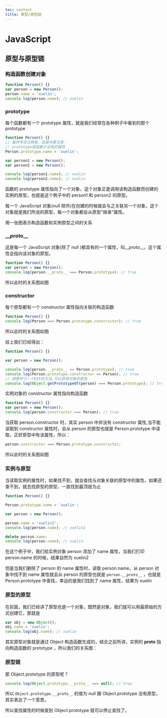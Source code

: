 ```yaml
---
toc: content
title: 原型/原型链
---
```


# JavaScript

## 原型与原型链

### 构造函数创建对象

```js
function Person() {}
var person = new Person();
person.name = 'xuelin';
console.log(person.name); // xuelin
```

### prototype

每个函数都有一个 prototype 属性，就是我们经常在各种例子中看到的那个 prototype

```js
function Person() {}
// 虽然写在注释里，但是你要注意：
// prototype是函数才会有的属性
Person.prototype.name = 'xuelin';

var person1 = new Person();
var person2 = new Person();

console.log(person1.name); // xuelin
console.log(person2.name); // xuelin
```

函数的 prototype 属性指向了一个对象，这个对象正是调用该构造函数而创建的实例的原型，也就是这个例子中的 person1 和 person2 的原型。

每一个 JavaScript 对象(null 除外)在创建的时候就会与之关联另一个对象，这个对象就是我们所说的原型，每一个对象都会从原型"继承"属性。

用一张图表示构造函数和实例原型之间的关系

<ImagePreview src="/images/js/image2.jpg"></ImagePreview>

### \_\__proto_\_\_

这是每一个 JavaScript 对象(除了 null )都具有的一个属性，叫\_\__proto_\_\_，这个属性会指向该对象的原型。

```js
function Person() {}
var person = new Person();
console.log(person.__proto__ === Person.prototype); // true
```

所以此时的关系图如图

<ImagePreview src="/images/js/image3.jpg"></ImagePreview>

### constructor

每个原型都有一个 constructor 属性指向关联的构造函数

```js
function Person() {}
console.log(Person === Person.prototype.constructor); // true
```

所以此时的关系图如图

<ImagePreview src="/images/js/image4.jpg"></ImagePreview>

综上我们已经得出：

```js
function Person() {}

var person = new Person();

console.log(person.__proto__ == Person.prototype); // true
console.log(Person.prototype.constructor == Person); // true
// 顺便学习一个ES5的方法,可以获得对象的原型
console.log(Object.getPrototypeOf(person) === Person.prototype); // true
```

实例对象的 constructor 属性指向构造函数

```js
function Person() {}
var person = new Person();
console.log(person.constructor === Person); // true
```

当获取 person.constructor 时，其实 person 中并没有 constructor 属性,当不能读取到 constructor 属性时，会从 person 的原型也就是 Person.prototype 中读取，正好原型中有该属性，所以：

```js
person.constructor === Person.prototype.constructor;
```

所以此时的关系图如图

<ImagePreview src="/images/js/image7.jpg"></ImagePreview>

### 实例与原型

当读取实例的属性时，如果找不到，就会查找与对象关联的原型中的属性，如果还查不到，就去找原型的原型，一直找到最顶层为止

```js
function Person() {}

Person.prototype.name = 'xuelin';

var person = new Person();

person.name = 'xuelin2';
console.log(person.name); // xuelin2

delete person.name;
console.log(person.name); // xuelin
```

在这个例子中，我们给实例对象 person 添加了 name 属性，当我们打印 person.name 的时候，结果自然为 xuelin2

但是当我们删除了 person 的 name 属性时，读取 person.name，从 person 对象中找不到 name 属性就会从 person 的原型也就是 `person.__proto__` ，也就是 Person.prototype 中查找，幸运的是我们找到了 name 属性，结果为 xuelin

### 原型的原型

在前面，我们已经讲了原型也是一个对象，既然是对象，我们就可以用最原始的方式创建它，那就是

```js
var obj = new Object();
obj.name = 'xuelin';
console.log(obj.name); // xuelin
```

其实原型对象就是通过 Object 构造函数生成的，结合之前所讲，实例的 **proto** 指向构造函数的 prototype ，所以我们的关系图：

<ImagePreview src="/images/js/image5.jpg"></ImagePreview>

### 原型链

那 Object.prototype 的原型呢？

```js
console.log(Object.prototype.__proto__ === null); // true
```

所以 `Object.prototype.__proto__` 的值为 null 跟 Object.prototype 没有原型，其实表达了一个意思。

所以查找属性的时候查到 Object.prototype 就可以停止查找了。

<ImagePreview src="/images/js/image6.jpg"></ImagePreview>

<BackTop></BackTop>
<SplashCursor></SplashCursor>
